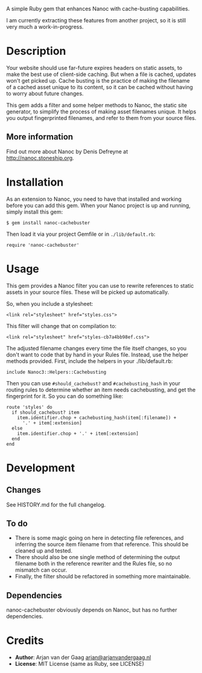 A simple Ruby gem that enhances Nanoc with cache-busting capabilities.

I am currently extracting these features from another project, so it is still very much a work-in-progress.

Description
===========

Your website should use far-future expires headers on static assets, to make
the best use of client-side caching. But when a file is cached, updates won't
get picked up. Cache busting is the practice of making the filename of a
cached asset unique to its content, so it can be cached without having to
worry about future changes.

This gem adds a filter and some helper methods to Nanoc, the static site
generator, to simplify the process of making asset filenames unique. It helps
you output fingerprinted filenames, and refer to them from your source files.

More information
----------------


Find out more about Nanoc by Denis Defreyne at http://nanoc.stoneship.org.

Installation
============

As an extension to Nanoc, you need to have that installed and working before
you can add this gem. When your Nanoc project is up and running, simply
install this gem:

    $ gem install nanoc-cachebuster

Then load it via your project Gemfile or in `./lib/default.rb`:

    require 'nanoc-cachebuster'

Usage
=====

This gem provides a Nanoc filter you can use to rewrite references to static
assets in your source files. These will be picked up automatically.

So, when you include a stylesheet:

    <link rel="stylesheet" href="styles.css">

This filter will change that on compilation to:

    <link rel="stylesheet" href="styles-cb7a4bb98ef.css">

The adjusted filename changes every time the file itself changes, so you don't
want to code that by hand in your Rules file. Instead, use the helper methods
provided. First, include the helpers in your ./lib/default.rb:

    include Nanoc3::Helpers::Cachebusting

Then you can use `#should_cachebust?` and `#cachebusting_hash` in your routing
rules to determine whether an item needs cachebusting, and get the fingerprint
for it. So you can do something like:

    route 'styles' do
      if should_cachebust? item
        item.identifier.chop + cachebusting_hash(item[:filename]) +
          '.' + item[:extension]
      else
        item.identifier.chop + '.' + item[:extension]
      end
    end

Development
===========

Changes
-------

See HISTORY.md for the full changelog.

To do
-----

* There is some magic going on here in detecting file references, and
  inferring the source item filename from that reference. This should be
  cleaned up and tested.
* There should also be one single method of determining the output filename
  both in the reference rewriter and the Rules file, so no mismatch can occur.
* Finally, the filter should be refactored in something more maintainable.

Dependencies
------------

nanoc-cachebuster obviously depends on Nanoc, but has no further dependencies.

Credits
=======

* **Author**: Arjan van der Gaag <arjan@arjanvandergaag.nl>
* **License**: MIT License (same as Ruby, see LICENSE)
